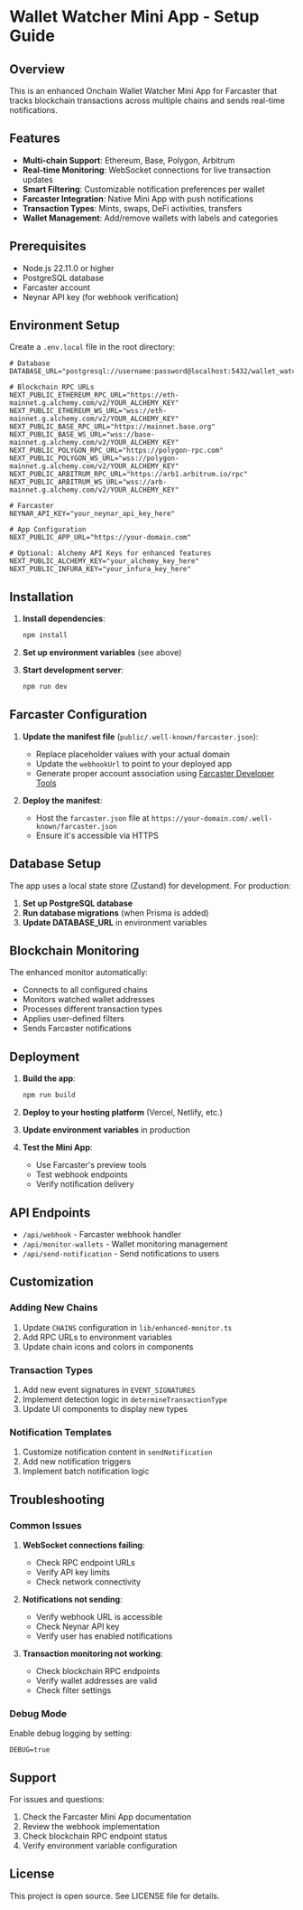 # Wallet Watcher Mini App - Setup Guide

## Overview
This is an enhanced Onchain Wallet Watcher Mini App for Farcaster that tracks blockchain transactions across multiple chains and sends real-time notifications.

## Features
- **Multi-chain Support**: Ethereum, Base, Polygon, Arbitrum
- **Real-time Monitoring**: WebSocket connections for live transaction updates
- **Smart Filtering**: Customizable notification preferences per wallet
- **Farcaster Integration**: Native Mini App with push notifications
- **Transaction Types**: Mints, swaps, DeFi activities, transfers
- **Wallet Management**: Add/remove wallets with labels and categories

## Prerequisites
- Node.js 22.11.0 or higher
- PostgreSQL database
- Farcaster account
- Neynar API key (for webhook verification)

## Environment Setup

Create a `.env.local` file in the root directory:

```env
# Database
DATABASE_URL="postgresql://username:password@localhost:5432/wallet_watcher"

# Blockchain RPC URLs
NEXT_PUBLIC_ETHEREUM_RPC_URL="https://eth-mainnet.g.alchemy.com/v2/YOUR_ALCHEMY_KEY"
NEXT_PUBLIC_ETHEREUM_WS_URL="wss://eth-mainnet.g.alchemy.com/v2/YOUR_ALCHEMY_KEY"
NEXT_PUBLIC_BASE_RPC_URL="https://mainnet.base.org"
NEXT_PUBLIC_BASE_WS_URL="wss://base-mainnet.g.alchemy.com/v2/YOUR_ALCHEMY_KEY"
NEXT_PUBLIC_POLYGON_RPC_URL="https://polygon-rpc.com"
NEXT_PUBLIC_POLYGON_WS_URL="wss://polygon-mainnet.g.alchemy.com/v2/YOUR_ALCHEMY_KEY"
NEXT_PUBLIC_ARBITRUM_RPC_URL="https://arb1.arbitrum.io/rpc"
NEXT_PUBLIC_ARBITRUM_WS_URL="wss://arb-mainnet.g.alchemy.com/v2/YOUR_ALCHEMY_KEY"

# Farcaster
NEYNAR_API_KEY="your_neynar_api_key_here"

# App Configuration
NEXT_PUBLIC_APP_URL="https://your-domain.com"

# Optional: Alchemy API Keys for enhanced features
NEXT_PUBLIC_ALCHEMY_KEY="your_alchemy_key_here"
NEXT_PUBLIC_INFURA_KEY="your_infura_key_here"
```

## Installation

1. **Install dependencies**:
   ```bash
   npm install
   ```

2. **Set up environment variables** (see above)

3. **Start development server**:
   ```bash
   npm run dev
   ```

## Farcaster Configuration

1. **Update the manifest file** (`public/.well-known/farcaster.json`):
   - Replace placeholder values with your actual domain
   - Update the `webhookUrl` to point to your deployed app
   - Generate proper account association using [Farcaster Developer Tools](https://farcaster.xyz/~/developers/mini-apps/manifest)

2. **Deploy the manifest**:
   - Host the `farcaster.json` file at `https://your-domain.com/.well-known/farcaster.json`
   - Ensure it's accessible via HTTPS

## Database Setup

The app uses a local state store (Zustand) for development. For production:

1. **Set up PostgreSQL database**
2. **Run database migrations** (when Prisma is added)
3. **Update DATABASE_URL** in environment variables

## Blockchain Monitoring

The enhanced monitor automatically:
- Connects to all configured chains
- Monitors watched wallet addresses
- Processes different transaction types
- Applies user-defined filters
- Sends Farcaster notifications

## Deployment

1. **Build the app**:
   ```bash
   npm run build
   ```

2. **Deploy to your hosting platform** (Vercel, Netlify, etc.)

3. **Update environment variables** in production

4. **Test the Mini App**:
   - Use Farcaster's preview tools
   - Test webhook endpoints
   - Verify notification delivery

## API Endpoints

- `/api/webhook` - Farcaster webhook handler
- `/api/monitor-wallets` - Wallet monitoring management
- `/api/send-notification` - Send notifications to users

## Customization

### Adding New Chains
1. Update `CHAINS` configuration in `lib/enhanced-monitor.ts`
2. Add RPC URLs to environment variables
3. Update chain icons and colors in components

### Transaction Types
1. Add new event signatures in `EVENT_SIGNATURES`
2. Implement detection logic in `determineTransactionType`
3. Update UI components to display new types

### Notification Templates
1. Customize notification content in `sendNotification`
2. Add new notification triggers
3. Implement batch notification logic

## Troubleshooting

### Common Issues

1. **WebSocket connections failing**:
   - Check RPC endpoint URLs
   - Verify API key limits
   - Check network connectivity

2. **Notifications not sending**:
   - Verify webhook URL is accessible
   - Check Neynar API key
   - Verify user has enabled notifications

3. **Transaction monitoring not working**:
   - Check blockchain RPC endpoints
   - Verify wallet addresses are valid
   - Check filter settings

### Debug Mode

Enable debug logging by setting:
```env
DEBUG=true
```

## Support

For issues and questions:
1. Check the Farcaster Mini App documentation
2. Review the webhook implementation
3. Check blockchain RPC endpoint status
4. Verify environment variable configuration

## License

This project is open source. See LICENSE file for details.
